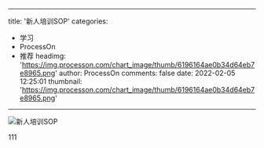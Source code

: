 
---
title: '新人培训SOP'
categories: 
 - 学习
 - ProcessOn
 - 推荐
headimg: 'https://img.processon.com/chart_image/thumb/6196164ae0b34d64eb7e8965.png'
author: ProcessOn
comments: false
date: 2022-02-05 12:25:01
thumbnail: 'https://img.processon.com/chart_image/thumb/6196164ae0b34d64eb7e8965.png'
---

<div>   
<img class="thumb" alt="新人培训SOP" src="https://img.processon.com/chart_image/thumb/6196164ae0b34d64eb7e8965.png" referrerpolicy="no-referrer">
<p>111</p>  
</div>
            